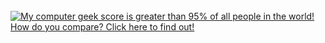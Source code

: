 <a href="http://www.nerdtests.com/ft_cg.php?im">
<br /><img src="http://www.nerdtests.com/images/ft/cg.php?val=8828" alt="My computer geek score is greater than 95% of all people in the world! How do you compare? Click here to find out!"> </a>
<br />